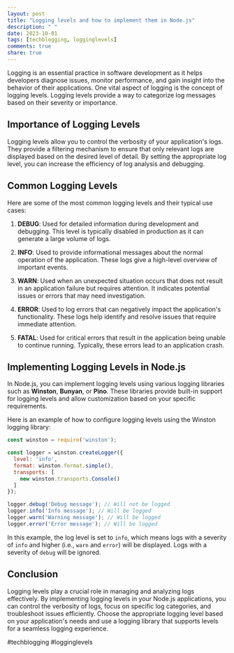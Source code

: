 ```yaml
---
layout: post
title: "Logging levels and how to implement them in Node.js"
description: " "
date: 2023-10-01
tags: [techblogging, logginglevels]
comments: true
share: true
---
```


Logging is an essential practice in software development as it helps developers diagnose issues, monitor performance, and gain insight into the behavior of their applications. One vital aspect of logging is the concept of logging levels. Logging levels provide a way to categorize log messages based on their severity or importance.

## Importance of Logging Levels

Logging levels allow you to control the verbosity of your application's logs. They provide a filtering mechanism to ensure that only relevant logs are displayed based on the desired level of detail. By setting the appropriate log level, you can increase the efficiency of log analysis and debugging.

## Common Logging Levels

Here are some of the most common logging levels and their typical use cases:

1. **DEBUG**: Used for detailed information during development and debugging. This level is typically disabled in production as it can generate a large volume of logs.

2. **INFO**: Used to provide informational messages about the normal operation of the application. These logs give a high-level overview of important events.

3. **WARN**: Used when an unexpected situation occurs that does not result in an application failure but requires attention. It indicates potential issues or errors that may need investigation.

4. **ERROR**: Used to log errors that can negatively impact the application's functionality. These logs help identify and resolve issues that require immediate attention.

5. **FATAL**: Used for critical errors that result in the application being unable to continue running. Typically, these errors lead to an application crash.

## Implementing Logging Levels in Node.js

In Node.js, you can implement logging levels using various logging libraries such as **Winston**, **Bunyan**, or **Pino**. These libraries provide built-in support for logging levels and allow customization based on your specific requirements.

Here is an example of how to configure logging levels using the Winston logging library:

```javascript
const winston = require('winston');

const logger = winston.createLogger({
  level: 'info',
  format: winston.format.simple(),
  transports: [
    new winston.transports.Console()
  ]
});

logger.debug('Debug message'); // Will not be logged
logger.info('Info message'); // Will be logged
logger.warn('Warning message'); // Will be logged
logger.error('Error message'); // Will be logged

```

In this example, the log level is set to `info`, which means logs with a severity of `info` and higher (i.e., `warn` and `error`) will be displayed. Logs with a severity of `debug` will be ignored.

## Conclusion

Logging levels play a crucial role in managing and analyzing logs effectively. By implementing logging levels in your Node.js applications, you can control the verbosity of logs, focus on specific log categories, and troubleshoot issues efficiently. Choose the appropriate logging level based on your application's needs and use a logging library that supports levels for a seamless logging experience.

#techblogging #logginglevels